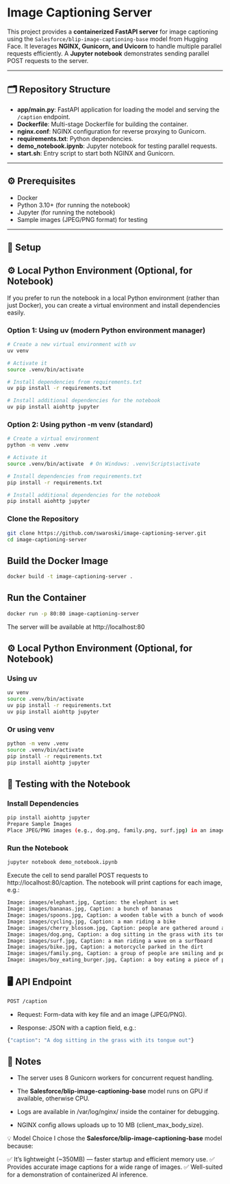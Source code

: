 # Image Captioning Server

This project provides a **containerized FastAPI server** for image captioning using the `Salesforce/blip-image-captioning-base` model from Hugging Face. It leverages **NGINX, Gunicorn, and Uvicorn** to handle multiple parallel requests efficiently. A **Jupyter notebook** demonstrates sending parallel POST requests to the server.

---

## 🗂️ Repository Structure

- **app/main.py**: FastAPI application for loading the model and serving the `/caption` endpoint.  
- **Dockerfile**: Multi-stage Dockerfile for building the container.  
- **nginx.conf**: NGINX configuration for reverse proxying to Gunicorn.  
- **requirements.txt**: Python dependencies.  
- **demo_notebook.ipynb**: Jupyter notebook for testing parallel requests.  
- **start.sh**: Entry script to start both NGINX and Gunicorn.

---

## ⚙️ Prerequisites

- Docker  
- Python 3.10+ (for running the notebook)  
- Jupyter (for running the notebook)  
- Sample images (JPEG/PNG format) for testing  

---

## 🚀 Setup

## ⚙️ Local Python Environment (Optional, for Notebook)
If you prefer to run the notebook in a local Python environment (rather than just Docker), you can create a virtual environment and install dependencies easily. 

### Option 1: Using uv (modern Python environment manager)

```bash
# Create a new virtual environment with uv
uv venv

# Activate it
source .venv/bin/activate

# Install dependencies from requirements.txt
uv pip install -r requirements.txt

# Install additional dependencies for the notebook
uv pip install aiohttp jupyter
```

### Option 2: Using python -m venv (standard)
```bash
# Create a virtual environment
python -m venv .venv

# Activate it
source .venv/bin/activate  # On Windows: .venv\Scripts\activate

# Install dependencies from requirements.txt
pip install -r requirements.txt

# Install additional dependencies for the notebook
pip install aiohttp jupyter
```

### Clone the Repository

```bash
git clone https://github.com/swaroski/image-captioning-server.git 
cd image-captioning-server
```

## Build the Docker Image
```bash
docker build -t image-captioning-server .
```

## Run the Container
```bash
docker run -p 80:80 image-captioning-server
```

The server will be available at http://localhost:80


## ⚙️ Local Python Environment (Optional, for Notebook)
### Using uv
```bash
uv venv
source .venv/bin/activate
uv pip install -r requirements.txt
uv pip install aiohttp jupyter
```

### Or using venv
```bash
python -m venv .venv
source .venv/bin/activate
pip install -r requirements.txt
pip install aiohttp jupyter
```

## 🧪 Testing with the Notebook
### Install Dependencies
```bash
pip install aiohttp jupyter 
Prepare Sample Images
Place JPEG/PNG images (e.g., dog.png, family.png, surf.jpg) in an images/ directory or alongside the notebook.
```

### Run the Notebook
```bash
jupyter notebook demo_notebook.ipynb
```

Execute the cell to send parallel POST requests to http://localhost:80/caption.
The notebook will print captions for each image, e.g.:

```bash
Image: images/elephant.jpg, Caption: the elephant is wet
Image: images/bananas.jpg, Caption: a bunch of bananas
Image: images/spoons.jpg, Caption: a wooden table with a bunch of wooden spoons
Image: images/cycling.jpg, Caption: a man riding a bike
Image: images/cherry_blossom.jpg, Caption: people are gathered around a blue table covered in pink flowers
Image: images/dog.png, Caption: a dog sitting in the grass with its tongue out
Image: images/surf.jpg, Caption: a man riding a wave on a surfboard
Image: images/bike.jpg, Caption: a motorcycle parked in the dirt
Image: images/family.png, Caption: a group of people are smiling and posing for a picture
Image: images/boy_eating_burger.jpg, Caption: a boy eating a piece of pizza
```


## 🖥️ API Endpoint

```bash
POST /caption
```
- Request: Form-data with key file and an image (JPEG/PNG).

- Response: JSON with a caption field, e.g.:

```bash
{"caption": "A dog sitting in the grass with its tongue out"}
```

## 📝 Notes
- The server uses 8 Gunicorn workers for concurrent request handling.

- The **Salesforce/blip-image-captioning-base** model runs on GPU if available, otherwise CPU.

- Logs are available in /var/log/nginx/ inside the container for debugging.

- NGINX config allows uploads up to 10 MB (client_max_body_size).

💡 Model Choice
I chose the **Salesforce/blip-image-captioning-base** model because:

✅ It’s lightweight (~350MB) — faster startup and efficient memory use.
✅ Provides accurate image captions for a wide range of images.
✅ Well-suited for a demonstration of containerized AI inference.